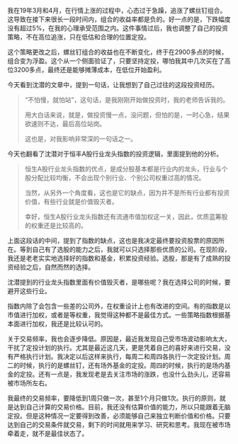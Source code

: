 我在19年3月和4月，在行情上涨的过程中，心态过于急躁，追涨了螺丝钉组合。这导致在接下来很长一段时间内，组合的收益率都是负的。好一点的是，下跌幅度没有超过5%，在我的心理承受范围之内。这件事情过后，我也调整了自己的投资策略，不在高位追涨，只在低估和合理的位置定投。

这个策略更改之后，螺丝钉组合的收益也在不断变化，终于在2900多点的时候，组合变为浮盈。这个从一个侧面验证了，只要坚持定投，哪怕我其中几次买在了高位3200多点，最终还是能够摊薄成本，在低位开始盈利。

今天看到沈潜的文章中，提到一句话，让我想到了自己过往的这段投资经历。

>“不怕慢，就怕站”，这句话，是我刚刚开始做投资时，我的老师告诉我的。
>
>用大白话来说，就是，做投资慢一点，没问题，但怕的是，一时心急，结果欲速则不达，最后高位站岗。
>
>这也是，对我影响非常深的一句话之一。

今天也翻看了沈潜对于恒丰A股行业龙头指数的投资逻辑，里面提到他的分析。

>恒生A股行业龙头指数的优点，是成分股基本都是行业内的龙头，行业与个股分配比较均衡，不会出现个别行业、个别公司权重过高的情况。
>
>当然，从另外一个角度看，这也是它的缺点，因为并不是所有行业都有投资价值，有些行业就是价值毁灭者。
>
>幸好，恒生A股行业龙头指数还有流通市值加权这一关，因此，优质蓝筹股的权重还是比较高的。

上面这段话的中间，提到了指数的缺点，这也是我决定最终要投资股票的原因所在。等到自己有了选股的能力之后，我就可以只选择那些优质的公司。在现阶段，我还是老老实实地选择好的指数和基金，积累投资经验。选股，那是有了成熟的投资经验之后，自然而然的选择。

沈潜提到的行业龙头指数里面有价值毁灭者，是哪些呢？我在选择公司的时候，要避开这些行业。

指数内除了会包含一些差的公司外，在权重设计上也有改进的空间。有的指数是以市值进行加权，或者是等权重，我觉得这种都不是最佳方式。一些策略指数根据基本面进行加权，我还是比较认可的。

关于交易频率，我也会逐步降低。原因是，最近我发现自己受市场波动影响太大，干扰了定投计划的执行。尤其是最近这几天，更是凭着自己的喜好来进行交易，没有严格执行计划。我决定以后这样来执行，每周二和周四各执行一次定投计划。周二的时候，执行的是螺丝钉，还有场外基金的定投。周四的时候，执行的是场内基金的定投。还有一点是，我发现老是去关注市场的涨跌，也没什么劲头儿，还容易被市场所左右。

我最终的交易频率，要降低到1周只做一次，甚至1个月只做1次。执行的原则，就是达到自己计算的交易价格。目前，我还没有估算价值的能力，所以只能跟着无脑定投。但是这种情况一定要得到改善，必须能够自己来独立判断价值和价格。只要达到自己的交易条件就交易，剩下的时间就用来学习、研究和思考。我现在被市场牵着走，就不是最佳状态了。